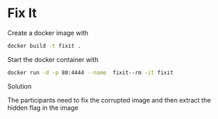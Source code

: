 # Fix It

Create a docker image with
``` bash
docker build -t fixit .
```

Start the docker container with
``` bash
docker run -d -p 80:4444 --name  fixit--rm -it fixit
```

Solution 

The participants need to fix the corrupted image and then extract the hidden flag in the image
